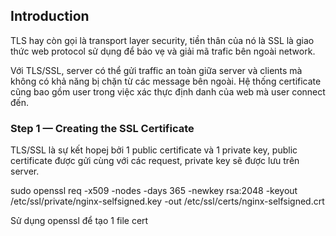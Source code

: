 ## Introduction

TLS hay còn gọi là transport layer security, tiền thân của nó là SSL là giao thức web protocol sử dụng để bảo vẹ và giải mã trafic bên ngoài network.

Với TLS/SSL, server có thể gửi traffic an toàn giữa server và clients mà không có khả năng bị chặn từ các message bên ngoài. Hệ thống certificate cũng bao gồm user trong việc xác thực định danh của web mà user connect đến.

### Step 1 — Creating the SSL Certificate
TLS/SSL là sự kết hopej bởi 1 public certificate và 1 private key, public certificate được gửi cùng với các request, private key sẽ được lưu trên server.

sudo openssl req -x509 -nodes -days 365 -newkey rsa:2048 -keyout /etc/ssl/private/nginx-selfsigned.key -out /etc/ssl/certs/nginx-selfsigned.crt

Sử dụng openssl để tạo 1 file cert